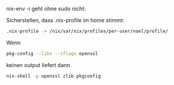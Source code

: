 nix-env -i geht ohne sudo nicht:

Sicherstellen, dass .nix-profile im home stimmt:

```bash
.nix-profile -> /nix/var/nix/profiles/per-user/noel/profile/
```

Wenn

```bash
pkg-config --libs --cflags openssl
```

keinen output liefert dann

```bash
nix-shell -p openssl zlib pkgconfig
```

